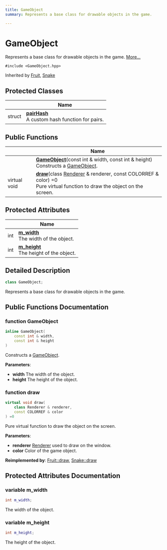```yaml
---
title: GameObject
summary: Represents a base class for drawable objects in the game. 

---
```


# GameObject



Represents a base class for drawable objects in the game.  [More...](#detailed-description)


`#include <GameObject.hpp>`

Inherited by [Fruit](Classes/class_fruit.md), [Snake](Classes/class_snake.md)

## Protected Classes

|                | Name           |
| -------------- | -------------- |
| struct | **[pairHash](Classes/struct_game_object_1_1pair_hash.md)** <br>A custom hash function for pairs.  |

## Public Functions

|                | Name           |
| -------------- | -------------- |
| | **[GameObject](Classes/class_game_object.md#function-gameobject)**(const int & width, const int & height)<br>Constructs a [GameObject](Classes/class_game_object.md).  |
| virtual void | **[draw](Classes/class_game_object.md#function-draw)**(class [Renderer](Classes/class_renderer.md) & renderer, const COLORREF & color) =0<br>Pure virtual function to draw the object on the screen.  |

## Protected Attributes

|                | Name           |
| -------------- | -------------- |
| int | **[m_width](Classes/class_game_object.md#variable-m-width)** <br>The width of the object.  |
| int | **[m_height](Classes/class_game_object.md#variable-m-height)** <br>The height of the object.  |

## Detailed Description

```cpp
class GameObject;
```

Represents a base class for drawable objects in the game. 



## Public Functions Documentation

### function GameObject

```cpp
inline GameObject(
    const int & width,
    const int & height
)
```

Constructs a [GameObject](Classes/class_game_object.md). 

**Parameters**: 

  * **width** The width of the object. 
  * **height** The height of the object. 


### function draw

```cpp
virtual void draw(
    class Renderer & renderer,
    const COLORREF & color
) =0
```

Pure virtual function to draw the object on the screen. 

**Parameters**: 

  * **renderer** [Renderer](Classes/class_renderer.md) used to draw on the window. 
  * **color** Color of the game object. 


**Reimplemented by**: [Fruit::draw](Classes/class_fruit.md#function-draw), [Snake::draw](Classes/class_snake.md#function-draw)


## Protected Attributes Documentation

### variable m_width

```cpp
int m_width;
```

The width of the object. 

### variable m_height

```cpp
int m_height;
```

The height of the object. 
